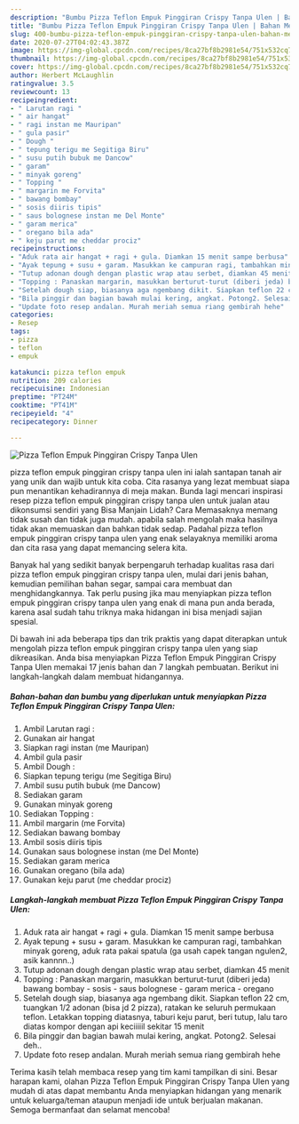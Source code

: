 ```yaml
---
description: "Bumbu Pizza Teflon Empuk Pinggiran Crispy Tanpa Ulen | Bahan Membuat Pizza Teflon Empuk Pinggiran Crispy Tanpa Ulen Yang Lezat"
title: "Bumbu Pizza Teflon Empuk Pinggiran Crispy Tanpa Ulen | Bahan Membuat Pizza Teflon Empuk Pinggiran Crispy Tanpa Ulen Yang Lezat"
slug: 400-bumbu-pizza-teflon-empuk-pinggiran-crispy-tanpa-ulen-bahan-membuat-pizza-teflon-empuk-pinggiran-crispy-tanpa-ulen-yang-lezat
date: 2020-07-27T04:02:43.387Z
image: https://img-global.cpcdn.com/recipes/8ca27bf8b2981e54/751x532cq70/pizza-teflon-empuk-pinggiran-crispy-tanpa-ulen-foto-resep-utama.jpg
thumbnail: https://img-global.cpcdn.com/recipes/8ca27bf8b2981e54/751x532cq70/pizza-teflon-empuk-pinggiran-crispy-tanpa-ulen-foto-resep-utama.jpg
cover: https://img-global.cpcdn.com/recipes/8ca27bf8b2981e54/751x532cq70/pizza-teflon-empuk-pinggiran-crispy-tanpa-ulen-foto-resep-utama.jpg
author: Herbert McLaughlin
ratingvalue: 3.5
reviewcount: 13
recipeingredient:
- " Larutan ragi "
- " air hangat"
- " ragi instan me Mauripan"
- " gula pasir"
- " Dough "
- " tepung terigu me Segitiga Biru"
- " susu putih bubuk me Dancow"
- " garam"
- " minyak goreng"
- " Topping "
- " margarin me Forvita"
- " bawang bombay"
- " sosis diiris tipis"
- " saus bolognese instan me Del Monte"
- " garam merica"
- " oregano bila ada"
- " keju parut me cheddar prociz"
recipeinstructions:
- "Aduk rata air hangat + ragi + gula. Diamkan 15 menit sampe berbusa"
- "Ayak tepung + susu + garam. Masukkan ke campuran ragi, tambahkan minyak goreng, aduk rata pakai spatula (ga usah capek tangan ngulen2, asik kannnn..)"
- "Tutup adonan dough dengan plastic wrap atau serbet, diamkan 45 menit"
- "Topping : Panaskan margarin, masukkan berturut-turut (diberi jeda) bawang bombay - sosis - saus bolognese - garam merica - oregano"
- "Setelah dough siap, biasanya aga ngembang dikit. Siapkan teflon 22 cm, tuangkan 1/2 adonan (bisa jd 2 pizza), ratakan ke seluruh permukaan teflon. Letakkan topping diatasnya, taburi keju parut, beri tutup, lalu taro diatas kompor dengan api keciiiiil sekitar 15 menit"
- "Bila pinggir dan bagian bawah mulai kering, angkat. Potong2. Selesai deh.."
- "Update foto resep andalan. Murah meriah semua riang gembirah hehe"
categories:
- Resep
tags:
- pizza
- teflon
- empuk

katakunci: pizza teflon empuk 
nutrition: 209 calories
recipecuisine: Indonesian
preptime: "PT24M"
cooktime: "PT41M"
recipeyield: "4"
recipecategory: Dinner

---
```



![Pizza Teflon Empuk Pinggiran Crispy Tanpa Ulen](https://img-global.cpcdn.com/recipes/8ca27bf8b2981e54/751x532cq70/pizza-teflon-empuk-pinggiran-crispy-tanpa-ulen-foto-resep-utama.jpg)


pizza teflon empuk pinggiran crispy tanpa ulen ini ialah santapan tanah air yang unik dan wajib untuk kita coba. Cita rasanya yang lezat membuat siapa pun menantikan kehadirannya di meja makan.
Bunda lagi mencari inspirasi resep pizza teflon empuk pinggiran crispy tanpa ulen untuk jualan atau dikonsumsi sendiri yang Bisa Manjain Lidah? Cara Memasaknya memang tidak susah dan tidak juga mudah. apabila salah mengolah maka hasilnya tidak akan memuaskan dan bahkan tidak sedap. Padahal pizza teflon empuk pinggiran crispy tanpa ulen yang enak selayaknya memiliki aroma dan cita rasa yang dapat memancing selera kita.

Banyak hal yang sedikit banyak berpengaruh terhadap kualitas rasa dari pizza teflon empuk pinggiran crispy tanpa ulen, mulai dari jenis bahan, kemudian pemilihan bahan segar, sampai cara membuat dan menghidangkannya. Tak perlu pusing jika mau menyiapkan pizza teflon empuk pinggiran crispy tanpa ulen yang enak di mana pun anda berada, karena asal sudah tahu triknya maka hidangan ini bisa menjadi sajian spesial.




Di bawah ini ada beberapa tips dan trik praktis yang dapat diterapkan untuk mengolah pizza teflon empuk pinggiran crispy tanpa ulen yang siap dikreasikan. Anda bisa menyiapkan Pizza Teflon Empuk Pinggiran Crispy Tanpa Ulen memakai 17 jenis bahan dan 7 langkah pembuatan. Berikut ini langkah-langkah dalam membuat hidangannya.

<!--inarticleads1-->

##### Bahan-bahan dan bumbu yang diperlukan untuk menyiapkan Pizza Teflon Empuk Pinggiran Crispy Tanpa Ulen:

1. Ambil  Larutan ragi :
1. Gunakan  air hangat
1. Siapkan  ragi instan (me Mauripan)
1. Ambil  gula pasir
1. Ambil  Dough :
1. Siapkan  tepung terigu (me Segitiga Biru)
1. Ambil  susu putih bubuk (me Dancow)
1. Sediakan  garam
1. Gunakan  minyak goreng
1. Sediakan  Topping :
1. Ambil  margarin (me Forvita)
1. Sediakan  bawang bombay
1. Ambil  sosis diiris tipis
1. Gunakan  saus bolognese instan (me Del Monte)
1. Sediakan  garam merica
1. Gunakan  oregano (bila ada)
1. Gunakan  keju parut (me cheddar prociz)




<!--inarticleads2-->

##### Langkah-langkah membuat Pizza Teflon Empuk Pinggiran Crispy Tanpa Ulen:

1. Aduk rata air hangat + ragi + gula. Diamkan 15 menit sampe berbusa
1. Ayak tepung + susu + garam. Masukkan ke campuran ragi, tambahkan minyak goreng, aduk rata pakai spatula (ga usah capek tangan ngulen2, asik kannnn..)
1. Tutup adonan dough dengan plastic wrap atau serbet, diamkan 45 menit
1. Topping : Panaskan margarin, masukkan berturut-turut (diberi jeda) bawang bombay - sosis - saus bolognese - garam merica - oregano
1. Setelah dough siap, biasanya aga ngembang dikit. Siapkan teflon 22 cm, tuangkan 1/2 adonan (bisa jd 2 pizza), ratakan ke seluruh permukaan teflon. Letakkan topping diatasnya, taburi keju parut, beri tutup, lalu taro diatas kompor dengan api keciiiiil sekitar 15 menit
1. Bila pinggir dan bagian bawah mulai kering, angkat. Potong2. Selesai deh..
1. Update foto resep andalan. Murah meriah semua riang gembirah hehe




Terima kasih telah membaca resep yang tim kami tampilkan di sini. Besar harapan kami, olahan Pizza Teflon Empuk Pinggiran Crispy Tanpa Ulen yang mudah di atas dapat membantu Anda menyiapkan hidangan yang menarik untuk keluarga/teman ataupun menjadi ide untuk berjualan makanan. Semoga bermanfaat dan selamat mencoba!
